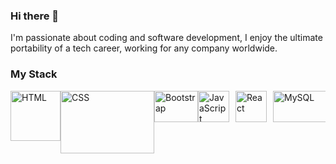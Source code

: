 ### Hi there 👋
I'm passionate about coding and software development, I enjoy the ultimate portability of a tech career, working for any company worldwide.
### My Stack
<div style="display: flex; flex-wrap: nowrap; overflow-x: auto;">
  <div class='icon'><img src="https://github.com/Abigael-Wasabi/Abigael-Wasabi/assets/94919325/8d2c76fb-bd16-4eca-ad1d-db6122d91a23" alt="HTML" style="width: 80px; height: 80px;"/></div>
  <div class='icon'><img src="https://github.com/Abigael-Wasabi/Abigael-Wasabi/assets/94919325/df210352-bf91-47d6-80df-275708160532" alt="CSS" style="width: 150px; height: 100px;"/></div>
  <div class='icon'><img src="https://github.com/Abigael-Wasabi/Abigael-Wasabi/assets/94919325/16055b01-f33d-4e6d-b050-3a0bc00312a4" alt="Bootstrap" style="width: 70px; height: 50px;"/></div>
  <div class='icon'><img src="https://github.com/Abigael-Wasabi/Abigael-Wasabi/assets/94919325/bd4094ec-6688-46ca-950f-b295960dce48" alt="JavaScript" style="width: 50px; height: 50px; margin-right: 10px;"/></div>
  <div class='icon'><img src="https://github.com/Abigael-Wasabi/Abigael-Wasabi/assets/94919325/9f5696ba-b68c-4577-a6a7-b80278a6ed94" alt="React" style="width: 50px; height: 50px; margin-right: 10px;"/></div>
  <div class='icon'><img src="https://github.com/Abigael-Wasabi/Abigael-Wasabi/assets/94919325/52374699-4dd4-4ebe-8c31-dc799f37e2ad" alt="MySQL" style="width: 100px; height: 50px; margin-right: 10px;"/></div>
  <div class='icon'><img src="https://github.com/Abigael-Wasabi/Abigael-Wasabi/assets/94919325/70de73a2-53a3-4f41-b149-6f0f92b9212d" alt="Node.js" style="width: 100px; height: 50px; margin-right: 10px;"/></div>
  <div class='icon'><img src="https://github.com/Abigael-Wasabi/Abigael-Wasabi/assets/94919325/a5e2ff68-c847-47cb-8501-d1e6f8d2425c" alt="MongoDB" style="width: 100px; height: 50px; margin-right: 10px;"/></div>
  <div class='icon'><img src="https://github.com/Abigael-Wasabi/Abigael-Wasabi/assets/94919325/2169db22-5d44-4fb2-b6a1-8275e4e78809" alt="PHP" style="width: 100px; height: 50px; margin-right: 10px;"/></div>
</div>





<!--
**Abigael-Wasabi/Abigael-Wasabi** is a ✨ _special_ ✨ repository because its `README.md` (this file) appears on your GitHub profile.

Here are some ideas to get you started:

- 🔭 I’m currently working on ...
- 🌱 I’m currently learning ...
- 👯 I’m looking to collaborate on ...
- 🤔 I’m looking for help with ...
- 💬 Ask me about ...
- 📫 How to reach me: ...
- 😄 Pronouns: ...
- ⚡ Fun fact: ...
-->
